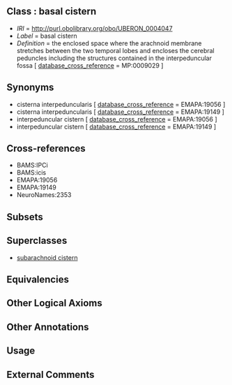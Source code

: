 
## Class : basal cistern

 * *IRI* = http://purl.obolibrary.org/obo/UBERON_0004047
 * *Label* = basal cistern
 * *Definition* = the enclosed space where the arachnoid membrane stretches between the two temporal lobes and encloses the cerebral peduncles including the structures contained in the interpeduncular fossa [ [database_cross_reference](../../ef/oboInOwl#hasDbXref.md) = MP:0009029 ]

## Synonyms

 * cisterna interpeduncularis [ [database_cross_reference](../../ef/oboInOwl#hasDbXref.md) = EMAPA:19056 ]
 * cisterna interpeduncularis [ [database_cross_reference](../../ef/oboInOwl#hasDbXref.md) = EMAPA:19149 ]
 * interpeduncular cistern [ [database_cross_reference](../../ef/oboInOwl#hasDbXref.md) = EMAPA:19056 ]
 * interpeduncular cistern [ [database_cross_reference](../../ef/oboInOwl#hasDbXref.md) = EMAPA:19149 ]

## Cross-references

 * BAMS:IPCi
 * BAMS:icis
 * EMAPA:19056
 * EMAPA:19149
 * NeuroNames:2353

## Subsets


## Superclasses

 * [subarachnoid cistern](../../UBERON/50/UBERON_0004050.md)

## Equivalencies


## Other Logical Axioms


## Other Annotations


## Usage


## External Comments

